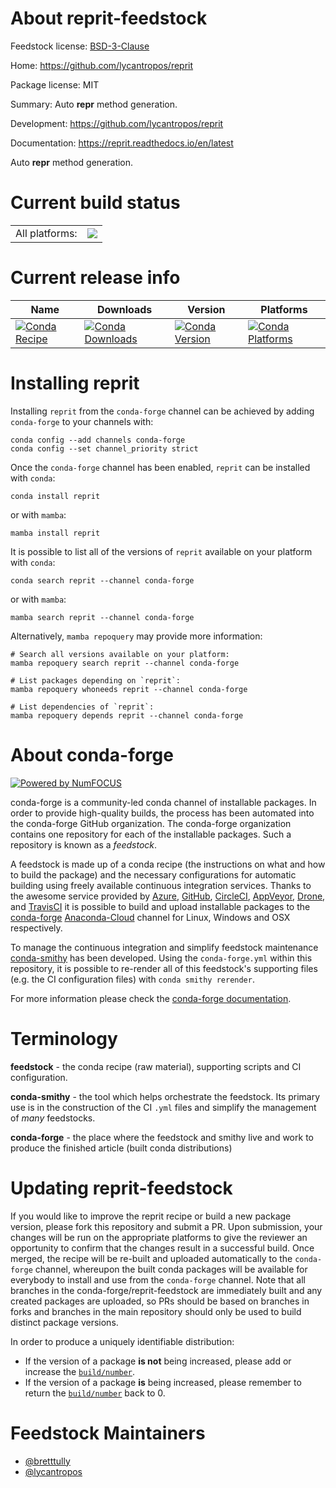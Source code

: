 About reprit-feedstock
======================

Feedstock license: [BSD-3-Clause](https://github.com/conda-forge/reprit-feedstock/blob/main/LICENSE.txt)

Home: https://github.com/lycantropos/reprit

Package license: MIT

Summary: Auto __repr__ method generation.

Development: https://github.com/lycantropos/reprit

Documentation: https://reprit.readthedocs.io/en/latest

Auto __repr__ method generation.

Current build status
====================


<table><tr><td>All platforms:</td>
    <td>
      <a href="https://dev.azure.com/conda-forge/feedstock-builds/_build/latest?definitionId=11282&branchName=main">
        <img src="https://dev.azure.com/conda-forge/feedstock-builds/_apis/build/status/reprit-feedstock?branchName=main">
      </a>
    </td>
  </tr>
</table>

Current release info
====================

| Name | Downloads | Version | Platforms |
| --- | --- | --- | --- |
| [![Conda Recipe](https://img.shields.io/badge/recipe-reprit-green.svg)](https://anaconda.org/conda-forge/reprit) | [![Conda Downloads](https://img.shields.io/conda/dn/conda-forge/reprit.svg)](https://anaconda.org/conda-forge/reprit) | [![Conda Version](https://img.shields.io/conda/vn/conda-forge/reprit.svg)](https://anaconda.org/conda-forge/reprit) | [![Conda Platforms](https://img.shields.io/conda/pn/conda-forge/reprit.svg)](https://anaconda.org/conda-forge/reprit) |

Installing reprit
=================

Installing `reprit` from the `conda-forge` channel can be achieved by adding `conda-forge` to your channels with:

```
conda config --add channels conda-forge
conda config --set channel_priority strict
```

Once the `conda-forge` channel has been enabled, `reprit` can be installed with `conda`:

```
conda install reprit
```

or with `mamba`:

```
mamba install reprit
```

It is possible to list all of the versions of `reprit` available on your platform with `conda`:

```
conda search reprit --channel conda-forge
```

or with `mamba`:

```
mamba search reprit --channel conda-forge
```

Alternatively, `mamba repoquery` may provide more information:

```
# Search all versions available on your platform:
mamba repoquery search reprit --channel conda-forge

# List packages depending on `reprit`:
mamba repoquery whoneeds reprit --channel conda-forge

# List dependencies of `reprit`:
mamba repoquery depends reprit --channel conda-forge
```


About conda-forge
=================

[![Powered by
NumFOCUS](https://img.shields.io/badge/powered%20by-NumFOCUS-orange.svg?style=flat&colorA=E1523D&colorB=007D8A)](https://numfocus.org)

conda-forge is a community-led conda channel of installable packages.
In order to provide high-quality builds, the process has been automated into the
conda-forge GitHub organization. The conda-forge organization contains one repository
for each of the installable packages. Such a repository is known as a *feedstock*.

A feedstock is made up of a conda recipe (the instructions on what and how to build
the package) and the necessary configurations for automatic building using freely
available continuous integration services. Thanks to the awesome service provided by
[Azure](https://azure.microsoft.com/en-us/services/devops/), [GitHub](https://github.com/),
[CircleCI](https://circleci.com/), [AppVeyor](https://www.appveyor.com/),
[Drone](https://cloud.drone.io/welcome), and [TravisCI](https://travis-ci.com/)
it is possible to build and upload installable packages to the
[conda-forge](https://anaconda.org/conda-forge) [Anaconda-Cloud](https://anaconda.org/)
channel for Linux, Windows and OSX respectively.

To manage the continuous integration and simplify feedstock maintenance
[conda-smithy](https://github.com/conda-forge/conda-smithy) has been developed.
Using the ``conda-forge.yml`` within this repository, it is possible to re-render all of
this feedstock's supporting files (e.g. the CI configuration files) with ``conda smithy rerender``.

For more information please check the [conda-forge documentation](https://conda-forge.org/docs/).

Terminology
===========

**feedstock** - the conda recipe (raw material), supporting scripts and CI configuration.

**conda-smithy** - the tool which helps orchestrate the feedstock.
                   Its primary use is in the construction of the CI ``.yml`` files
                   and simplify the management of *many* feedstocks.

**conda-forge** - the place where the feedstock and smithy live and work to
                  produce the finished article (built conda distributions)


Updating reprit-feedstock
=========================

If you would like to improve the reprit recipe or build a new
package version, please fork this repository and submit a PR. Upon submission,
your changes will be run on the appropriate platforms to give the reviewer an
opportunity to confirm that the changes result in a successful build. Once
merged, the recipe will be re-built and uploaded automatically to the
`conda-forge` channel, whereupon the built conda packages will be available for
everybody to install and use from the `conda-forge` channel.
Note that all branches in the conda-forge/reprit-feedstock are
immediately built and any created packages are uploaded, so PRs should be based
on branches in forks and branches in the main repository should only be used to
build distinct package versions.

In order to produce a uniquely identifiable distribution:
 * If the version of a package **is not** being increased, please add or increase
   the [``build/number``](https://docs.conda.io/projects/conda-build/en/latest/resources/define-metadata.html#build-number-and-string).
 * If the version of a package **is** being increased, please remember to return
   the [``build/number``](https://docs.conda.io/projects/conda-build/en/latest/resources/define-metadata.html#build-number-and-string)
   back to 0.

Feedstock Maintainers
=====================

* [@bretttully](https://github.com/bretttully/)
* [@lycantropos](https://github.com/lycantropos/)

